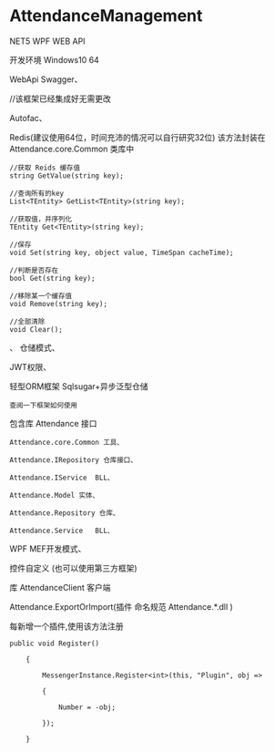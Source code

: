 # AttendanceManagement
NET5 WPF WEB API

开发环境
Windows10 64

WebApi 
  Swagger、
  
  //该框架已经集成好无需更改
  
  Autofac、
  
  Redis(建议使用64位，时间充沛的情况可以自行研究32位)  该方法封装在 Attendance.core.Common 类库中
  
    //获取 Reids 缓存值
    string GetValue(string key);
    
    //查询所有的key
    List<TEntity> GetList<TEntity>(string key);
    
    //获取值，并序列化
    TEntity Get<TEntity>(string key);
    
    //保存
    void Set(string key, object value, TimeSpan cacheTime);
    
    //判断是否存在
    bool Get(string key);
    
    //移除某一个缓存值
    void Remove(string key);
    
    //全部清除
    void Clear();
  、
  仓储模式、
  
  JWT权限、
  
  轻型ORM框架 Sqlsugar+异步泛型仓储 
  
    查阅一下框架如何使用
  
  包含库
    Attendance 接口
    
    Attendance.core.Common 工具、
    
    Attendance.IRepository 仓库接口、
    
    Attendance.IService  BLL、
    
    Attendance.Model 实体、
    
    Attendance.Repository 仓库、
    
    Attendance.Service   BLL、
  
WPF 
  MEF开发模式、
  
  控件自定义 
  (也可以使用第三方框架)
  
  
  库
  AttendanceClient 客户端
  
  Attendance.ExportOrImport(插件 命名规范 Attendance.*.dll )
  
  每新增一个插件,使用该方法注册
  
    public void Register()
   
        {
        
            MessengerInstance.Register<int>(this, "Plugin", obj =>
            
            {
            
                Number = -obj;
                
            });
            
        }
  
